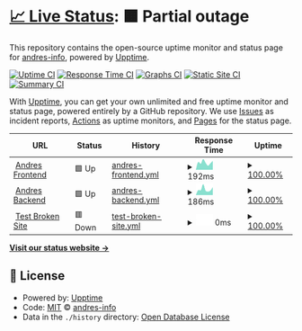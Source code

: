 # [📈 Live Status](https://andres-info.github.io/upptime): <!--live status--> **🟧 Partial outage**

This repository contains the open-source uptime monitor and status page for [andres-info](https://andres-info.github.io/upptime), powered by [Upptime](https://github.com/upptime/upptime).

[![Uptime CI](https://github.com/andres-info/upptime/workflows/Uptime%20CI/badge.svg)](https://github.com/andres-info/upptime/actions?query=workflow%3A%22Uptime+CI%22)
[![Response Time CI](https://github.com/andres-info/upptime/workflows/Response%20Time%20CI/badge.svg)](https://github.com/andres-info/upptime/actions?query=workflow%3A%22Response+Time+CI%22)
[![Graphs CI](https://github.com/andres-info/upptime/workflows/Graphs%20CI/badge.svg)](https://github.com/andres-info/upptime/actions?query=workflow%3A%22Graphs+CI%22)
[![Static Site CI](https://github.com/andres-info/upptime/workflows/Static%20Site%20CI/badge.svg)](https://github.com/andres-info/upptime/actions?query=workflow%3A%22Static+Site+CI%22)
[![Summary CI](https://github.com/andres-info/upptime/workflows/Summary%20CI/badge.svg)](https://github.com/andres-info/upptime/actions?query=workflow%3A%22Summary+CI%22)

With [Upptime](https://upptime.js.org), you can get your own unlimited and free uptime monitor and status page, powered entirely by a GitHub repository. We use [Issues](https://github.com/andres-info/upptime/issues) as incident reports, [Actions](https://github.com/andres-info/upptime/actions) as uptime monitors, and [Pages](https://andres-info.github.io/upptime) for the status page.

<!--start: status pages-->
<!-- This summary is generated by Upptime (https://github.com/upptime/upptime) -->
<!-- Do not edit this manually, your changes will be overwritten -->
<!-- prettier-ignore -->
| URL | Status | History | Response Time | Uptime |
| --- | ------ | ------- | ------------- | ------ |
| <img alt="" src="https://favicons.githubusercontent.com/imandres.com" height="13"> [Andres Frontend](https://imandres.com) | 🟩 Up | [andres-frontend.yml](https://github.com/andres-info/upptime/commits/HEAD/history/andres-frontend.yml) | <details><summary><img alt="Response time graph" src="./graphs/andres-frontend/response-time-week.png" height="20"> 192ms</summary><br><a href="https://andres-info.github.io/upptime/history/andres-frontend"><img alt="Response time 258" src="https://img.shields.io/endpoint?url=https%3A%2F%2Fraw.githubusercontent.com%2Fandres-info%2Fupptime%2FHEAD%2Fapi%2Fandres-frontend%2Fresponse-time.json"></a><br><a href="https://andres-info.github.io/upptime/history/andres-frontend"><img alt="24-hour response time 215" src="https://img.shields.io/endpoint?url=https%3A%2F%2Fraw.githubusercontent.com%2Fandres-info%2Fupptime%2FHEAD%2Fapi%2Fandres-frontend%2Fresponse-time-day.json"></a><br><a href="https://andres-info.github.io/upptime/history/andres-frontend"><img alt="7-day response time 192" src="https://img.shields.io/endpoint?url=https%3A%2F%2Fraw.githubusercontent.com%2Fandres-info%2Fupptime%2FHEAD%2Fapi%2Fandres-frontend%2Fresponse-time-week.json"></a><br><a href="https://andres-info.github.io/upptime/history/andres-frontend"><img alt="30-day response time 237" src="https://img.shields.io/endpoint?url=https%3A%2F%2Fraw.githubusercontent.com%2Fandres-info%2Fupptime%2FHEAD%2Fapi%2Fandres-frontend%2Fresponse-time-month.json"></a><br><a href="https://andres-info.github.io/upptime/history/andres-frontend"><img alt="1-year response time 258" src="https://img.shields.io/endpoint?url=https%3A%2F%2Fraw.githubusercontent.com%2Fandres-info%2Fupptime%2FHEAD%2Fapi%2Fandres-frontend%2Fresponse-time-year.json"></a></details> | <details><summary><a href="https://andres-info.github.io/upptime/history/andres-frontend">100.00%</a></summary><a href="https://andres-info.github.io/upptime/history/andres-frontend"><img alt="All-time uptime 100.00%" src="https://img.shields.io/endpoint?url=https%3A%2F%2Fraw.githubusercontent.com%2Fandres-info%2Fupptime%2FHEAD%2Fapi%2Fandres-frontend%2Fuptime.json"></a><br><a href="https://andres-info.github.io/upptime/history/andres-frontend"><img alt="24-hour uptime 100.00%" src="https://img.shields.io/endpoint?url=https%3A%2F%2Fraw.githubusercontent.com%2Fandres-info%2Fupptime%2FHEAD%2Fapi%2Fandres-frontend%2Fuptime-day.json"></a><br><a href="https://andres-info.github.io/upptime/history/andres-frontend"><img alt="7-day uptime 100.00%" src="https://img.shields.io/endpoint?url=https%3A%2F%2Fraw.githubusercontent.com%2Fandres-info%2Fupptime%2FHEAD%2Fapi%2Fandres-frontend%2Fuptime-week.json"></a><br><a href="https://andres-info.github.io/upptime/history/andres-frontend"><img alt="30-day uptime 100.00%" src="https://img.shields.io/endpoint?url=https%3A%2F%2Fraw.githubusercontent.com%2Fandres-info%2Fupptime%2FHEAD%2Fapi%2Fandres-frontend%2Fuptime-month.json"></a><br><a href="https://andres-info.github.io/upptime/history/andres-frontend"><img alt="1-year uptime 100.00%" src="https://img.shields.io/endpoint?url=https%3A%2F%2Fraw.githubusercontent.com%2Fandres-info%2Fupptime%2FHEAD%2Fapi%2Fandres-frontend%2Fuptime-year.json"></a></details>
| <img alt="" src="https://favicons.githubusercontent.com/api.imandres.com" height="13"> [Andres Backend](https://api.imandres.com) | 🟩 Up | [andres-backend.yml](https://github.com/andres-info/upptime/commits/HEAD/history/andres-backend.yml) | <details><summary><img alt="Response time graph" src="./graphs/andres-backend/response-time-week.png" height="20"> 186ms</summary><br><a href="https://andres-info.github.io/upptime/history/andres-backend"><img alt="Response time 253" src="https://img.shields.io/endpoint?url=https%3A%2F%2Fraw.githubusercontent.com%2Fandres-info%2Fupptime%2FHEAD%2Fapi%2Fandres-backend%2Fresponse-time.json"></a><br><a href="https://andres-info.github.io/upptime/history/andres-backend"><img alt="24-hour response time 212" src="https://img.shields.io/endpoint?url=https%3A%2F%2Fraw.githubusercontent.com%2Fandres-info%2Fupptime%2FHEAD%2Fapi%2Fandres-backend%2Fresponse-time-day.json"></a><br><a href="https://andres-info.github.io/upptime/history/andres-backend"><img alt="7-day response time 186" src="https://img.shields.io/endpoint?url=https%3A%2F%2Fraw.githubusercontent.com%2Fandres-info%2Fupptime%2FHEAD%2Fapi%2Fandres-backend%2Fresponse-time-week.json"></a><br><a href="https://andres-info.github.io/upptime/history/andres-backend"><img alt="30-day response time 233" src="https://img.shields.io/endpoint?url=https%3A%2F%2Fraw.githubusercontent.com%2Fandres-info%2Fupptime%2FHEAD%2Fapi%2Fandres-backend%2Fresponse-time-month.json"></a><br><a href="https://andres-info.github.io/upptime/history/andres-backend"><img alt="1-year response time 253" src="https://img.shields.io/endpoint?url=https%3A%2F%2Fraw.githubusercontent.com%2Fandres-info%2Fupptime%2FHEAD%2Fapi%2Fandres-backend%2Fresponse-time-year.json"></a></details> | <details><summary><a href="https://andres-info.github.io/upptime/history/andres-backend">100.00%</a></summary><a href="https://andres-info.github.io/upptime/history/andres-backend"><img alt="All-time uptime 100.00%" src="https://img.shields.io/endpoint?url=https%3A%2F%2Fraw.githubusercontent.com%2Fandres-info%2Fupptime%2FHEAD%2Fapi%2Fandres-backend%2Fuptime.json"></a><br><a href="https://andres-info.github.io/upptime/history/andres-backend"><img alt="24-hour uptime 100.00%" src="https://img.shields.io/endpoint?url=https%3A%2F%2Fraw.githubusercontent.com%2Fandres-info%2Fupptime%2FHEAD%2Fapi%2Fandres-backend%2Fuptime-day.json"></a><br><a href="https://andres-info.github.io/upptime/history/andres-backend"><img alt="7-day uptime 100.00%" src="https://img.shields.io/endpoint?url=https%3A%2F%2Fraw.githubusercontent.com%2Fandres-info%2Fupptime%2FHEAD%2Fapi%2Fandres-backend%2Fuptime-week.json"></a><br><a href="https://andres-info.github.io/upptime/history/andres-backend"><img alt="30-day uptime 100.00%" src="https://img.shields.io/endpoint?url=https%3A%2F%2Fraw.githubusercontent.com%2Fandres-info%2Fupptime%2FHEAD%2Fapi%2Fandres-backend%2Fuptime-month.json"></a><br><a href="https://andres-info.github.io/upptime/history/andres-backend"><img alt="1-year uptime 100.00%" src="https://img.shields.io/endpoint?url=https%3A%2F%2Fraw.githubusercontent.com%2Fandres-info%2Fupptime%2FHEAD%2Fapi%2Fandres-backend%2Fuptime-year.json"></a></details>
| <img alt="" src="https://favicons.githubusercontent.com/thissitedoesnotexist.koj.co" height="13"> [Test Broken Site](https://thissitedoesnotexist.koj.co) | 🟥 Down | [test-broken-site.yml](https://github.com/andres-info/upptime/commits/HEAD/history/test-broken-site.yml) | <details><summary><img alt="Response time graph" src="./graphs/test-broken-site/response-time-week.png" height="20"> 0ms</summary><br><a href="https://andres-info.github.io/upptime/history/test-broken-site"><img alt="Response time 0" src="https://img.shields.io/endpoint?url=https%3A%2F%2Fraw.githubusercontent.com%2Fandres-info%2Fupptime%2FHEAD%2Fapi%2Ftest-broken-site%2Fresponse-time.json"></a><br><a href="https://andres-info.github.io/upptime/history/test-broken-site"><img alt="24-hour response time 0" src="https://img.shields.io/endpoint?url=https%3A%2F%2Fraw.githubusercontent.com%2Fandres-info%2Fupptime%2FHEAD%2Fapi%2Ftest-broken-site%2Fresponse-time-day.json"></a><br><a href="https://andres-info.github.io/upptime/history/test-broken-site"><img alt="7-day response time 0" src="https://img.shields.io/endpoint?url=https%3A%2F%2Fraw.githubusercontent.com%2Fandres-info%2Fupptime%2FHEAD%2Fapi%2Ftest-broken-site%2Fresponse-time-week.json"></a><br><a href="https://andres-info.github.io/upptime/history/test-broken-site"><img alt="30-day response time 0" src="https://img.shields.io/endpoint?url=https%3A%2F%2Fraw.githubusercontent.com%2Fandres-info%2Fupptime%2FHEAD%2Fapi%2Ftest-broken-site%2Fresponse-time-month.json"></a><br><a href="https://andres-info.github.io/upptime/history/test-broken-site"><img alt="1-year response time 0" src="https://img.shields.io/endpoint?url=https%3A%2F%2Fraw.githubusercontent.com%2Fandres-info%2Fupptime%2FHEAD%2Fapi%2Ftest-broken-site%2Fresponse-time-year.json"></a></details> | <details><summary><a href="https://andres-info.github.io/upptime/history/test-broken-site">100.00%</a></summary><a href="https://andres-info.github.io/upptime/history/test-broken-site"><img alt="All-time uptime 100.00%" src="https://img.shields.io/endpoint?url=https%3A%2F%2Fraw.githubusercontent.com%2Fandres-info%2Fupptime%2FHEAD%2Fapi%2Ftest-broken-site%2Fuptime.json"></a><br><a href="https://andres-info.github.io/upptime/history/test-broken-site"><img alt="24-hour uptime 100.00%" src="https://img.shields.io/endpoint?url=https%3A%2F%2Fraw.githubusercontent.com%2Fandres-info%2Fupptime%2FHEAD%2Fapi%2Ftest-broken-site%2Fuptime-day.json"></a><br><a href="https://andres-info.github.io/upptime/history/test-broken-site"><img alt="7-day uptime 100.00%" src="https://img.shields.io/endpoint?url=https%3A%2F%2Fraw.githubusercontent.com%2Fandres-info%2Fupptime%2FHEAD%2Fapi%2Ftest-broken-site%2Fuptime-week.json"></a><br><a href="https://andres-info.github.io/upptime/history/test-broken-site"><img alt="30-day uptime 100.00%" src="https://img.shields.io/endpoint?url=https%3A%2F%2Fraw.githubusercontent.com%2Fandres-info%2Fupptime%2FHEAD%2Fapi%2Ftest-broken-site%2Fuptime-month.json"></a><br><a href="https://andres-info.github.io/upptime/history/test-broken-site"><img alt="1-year uptime 100.00%" src="https://img.shields.io/endpoint?url=https%3A%2F%2Fraw.githubusercontent.com%2Fandres-info%2Fupptime%2FHEAD%2Fapi%2Ftest-broken-site%2Fuptime-year.json"></a></details>

<!--end: status pages-->

[**Visit our status website →**](https://andres-info.github.io/upptime)

## 📄 License

- Powered by: [Upptime](https://github.com/upptime/upptime)
- Code: [MIT](./LICENSE) © [andres-info](https://andres-info.github.io/upptime)
- Data in the `./history` directory: [Open Database License](https://opendatacommons.org/licenses/odbl/1-0/)
